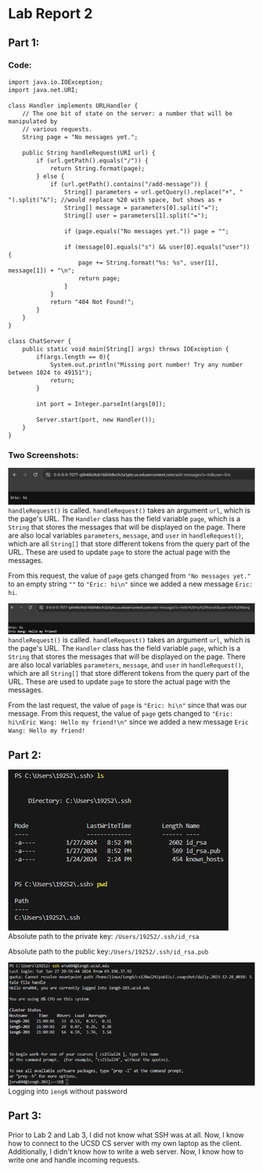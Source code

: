 # **Lab Report 2**

## Part 1:

### Code:
```
import java.io.IOException;
import java.net.URI;

class Handler implements URLHandler {
    // The one bit of state on the server: a number that will be manipulated by
    // various requests.
    String page = "No messages yet.";

    public String handleRequest(URI url) {
        if (url.getPath().equals("/")) {
            return String.format(page);
        } else {
            if (url.getPath().contains("/add-message")) {
                String[] parameters = url.getQuery().replace("+", " ").split("&"); //would replace %20 with space, but shows as +
                String[] message = parameters[0].split("=");
                String[] user = parameters[1].split("=");

                if (page.equals("No messages yet.")) page = "";

                if (message[0].equals("s") && user[0].equals("user")) {
                    page += String.format("%s: %s", user[1], message[1]) + "\n";
                    return page;
                }
            }
            return "404 Not Found!";
        }
    }
}

class ChatServer {
    public static void main(String[] args) throws IOException {
        if(args.length == 0){
            System.out.println("Missing port number! Try any number between 1024 to 49151");
            return;
        }

        int port = Integer.parseInt(args[0]);

        Server.start(port, new Handler());
    }
}
```

### Two Screenshots:
![Image](first_ss.png)
`handleRequest()` is called. `handleRequest()` takes an argument `url`, which is the page's URL. The `Handler` class has the field variable `page`, which is a `String` that stores the messages that will be displayed on the page. There are also local variables `parameters`, `message`, and `user` in `handleRequest()`, which are all `String[]` that store different tokens from the query part of the URL. These are used to update `page` to store the actual page with the messages.

From this request, the value of `page` gets changed from `"No messages yet."` to an empty string `""` to `"Eric: hi\n"` since we added a new message `Eric: hi`.

![Image](second_ss.png)
`handleRequest()` is called. `handleRequest()` takes an argument `url`, which is the page's URL. The `Handler` class has the field variable `page`, which is a `String` that stores the messages that will be displayed on the page. There are also local variables `parameters`, `message`, and `user` in `handleRequest()`, which are all `String[]` that store different tokens from the query part of the URL. These are used to update `page` to store the actual page with the messages.

From the last request, the value of  `page` is `"Eric: hi\n"` since that was our message. From this request, the value of `page` gets changed to `"Eric: hi\nEric Wang: Hello my friend!\n"` since we added a new message `Eric Wang: Hello my friend!`



## Part 2:
![Image](2a.png)\
Absolute path to the private key: `/Users/19252/.ssh/id_rsa`

Absolute path to the public key:`/Users/19252/.ssh/id_rsa.pub`

![Image](2b.png)\
Logging into `ieng6` without password


## Part 3:
Prior to Lab 2 and Lab 3, I did not know what SSH was at all. Now, I know how to connect to the UCSD CS server with my own laptop as the client. Additionally, I didn't know how to write a web server. Now, I know how to write one and handle incoming requests.
